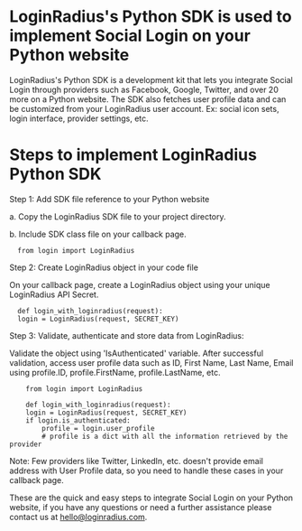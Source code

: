 LoginRadius's Python SDK is used to implement Social Login on your Python website
==========

LoginRadius's Python SDK is a development kit that lets you integrate Social Login through providers such as Facebook, Google, Twitter, and over 20 more on a Python website. The SDK also fetches user profile data and can be customized from your LoginRadius user account. Ex: social icon sets, login interface, provider settings, etc.

Steps to implement LoginRadius Python SDK
===

Step 1: Add SDK file reference to your Python website

  a. Copy the LoginRadius SDK file to your project directory.
  
  b. Include SDK class file on your callback page.
      
      from login import LoginRadius
      
Step 2: Create LoginRadius object in your code file

  On your callback page, create a LoginRadius object using your unique LoginRadius API Secret.
      
      def login_with_loginradius(request):  
      login = LoginRadius(request, SECRET_KEY)
          
Step 3: Validate, authenticate and store data from LoginRadius: 

Validate the object using 'IsAuthenticated' variable. After successful validation, access user profile data such as ID, First Name, Last Name, Email using profile.ID, profile.FirstName, profile.LastName, etc.

        from login import LoginRadius  
  
        def login_with_loginradius(request):  
        login = LoginRadius(request, SECRET_KEY)  
        if login.is_authenticated:  
            profile = login.user_profile  
            # profile is a dict with all the information retrieved by the provider

Note: Few providers like Twitter, LinkedIn, etc. doesn't provide email address with User Profile data, so you need to handle these cases in your callback page.

These are the quick and easy steps to integrate Social Login on your Python website, if you have any questions or need a further assistance please contact us at hello@loginradius.com.